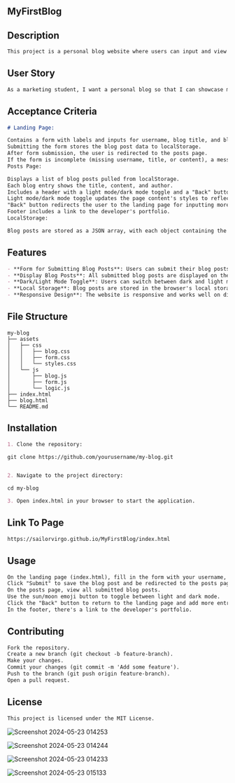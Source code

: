 ## MyFirstBlog


## Description

```md
This project is a personal blog website where users can input and view blog posts. The website includes a landing page with a form for creating new posts and a posts page for viewing all the blog entries. Users can also switch between light and dark mode.
```

## User Story

```md
As a marketing student, I want a personal blog so that I can showcase my thoughts and experiences.
```

## Acceptance Criteria

```md
# Landing Page:

Contains a form with labels and inputs for username, blog title, and blog content.
Submitting the form stores the blog post data to localStorage.
After form submission, the user is redirected to the posts page.
If the form is incomplete (missing username, title, or content), a message prompts the user to complete the form.
Posts Page:

Displays a list of blog posts pulled from localStorage.
Each blog entry shows the title, content, and author.
Includes a header with a light mode/dark mode toggle and a "Back" button.
Light mode/dark mode toggle updates the page content's styles to reflect the selection.
"Back" button redirects the user to the landing page for inputting more blog entries.
Footer includes a link to the developer's portfolio.
LocalStorage:

Blog posts are stored as a JSON array, with each object containing the author's username, post title, and post content.
```

## Features
``` md
- **Form for Submitting Blog Posts**: Users can submit their blog posts including their username, the title of the post, and the content.
- **Display Blog Posts**: All submitted blog posts are displayed on the blog page.
- **Dark/Light Mode Toggle**: Users can switch between dark and light mode for better readability.
- **Local Storage**: Blog posts are stored in the browser's local storage, allowing users to view their posts even after refreshing the page.
- **Responsive Design**: The website is responsive and works well on different screen sizes.
```

## File Structure
```plaintext
my-blog
├── assets
│   ├── css
│   │   ├── blog.css
│   │   ├── form.css
│   │   └── styles.css
│   └── js
│       ├── blog.js
│       ├── form.js
│       └── logic.js
├── index.html
├── blog.html
└── README.md
```

## Installation

```md
1. Clone the repository:

git clone https://github.com/yourusername/my-blog.git


2. Navigate to the project directory:

cd my-blog

3. Open index.html in your browser to start the application.
```

## Link To Page

```md
https://sailorvirgo.github.io/MyFirstBlog/index.html
```

## Usage

```md
On the landing page (index.html), fill in the form with your username, blog title, and content.
Click "Submit" to save the blog post and be redirected to the posts page (blog.html).
On the posts page, view all submitted blog posts.
Use the sun/moon emoji button to toggle between light and dark mode.
Click the "Back" button to return to the landing page and add more entries.
In the footer, there's a link to the developer's portfolio.
```

## Contributing

```md
Fork the repository.
Create a new branch (git checkout -b feature-branch).
Make your changes.
Commit your changes (git commit -m 'Add some feature').
Push to the branch (git push origin feature-branch).
Open a pull request.
```

## License

```md
This project is licensed under the MIT License.
```




![Screenshot 2024-05-23 014253](https://github.com/SailorVirgo/MyFirstBlog/assets/153470839/2b6baf7b-f660-441c-9167-e6aae14948ac)


![Screenshot 2024-05-23 014244](https://github.com/SailorVirgo/MyFirstBlog/assets/153470839/79f3e2ad-1fa1-42b4-9b1a-5072ea608c0d)


![Screenshot 2024-05-23 014233](https://github.com/SailorVirgo/MyFirstBlog/assets/153470839/1b5ab09f-e2c6-4995-ad25-89cfe5e0d0a1)

![Screenshot 2024-05-23 015133](https://github.com/SailorVirgo/MyFirstBlog/assets/153470839/48223e86-48ae-4b6d-9763-d77023703faa)


